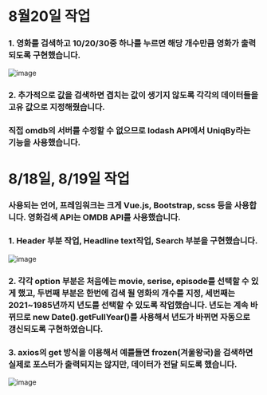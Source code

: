 # 8월20일 작업
### 1. 영화를 검색하고 10/20/30중 하나를 누르면 해당 개수만큼 영화가 출력되도록 구현했습니다.
![image](https://user-images.githubusercontent.com/76980526/130251886-f43c07fb-3890-4743-b015-de84160c7039.png)
### 2. 추가적으로 값을 검색하면 겹치는 값이 생기지 않도록 각각의 데이터들을 고유 값으로 지정해줬습니다. 
### 직접 omdb의 서버를 수정할 수 없으므로 lodash API에서 UniqBy라는 기능을 사용했습니다.
# 8/18일, 8/19일 작업
### 사용되는 언어, 프레임워크는 크게 Vue.js, Bootstrap, scss 등을 사용합니다. 영화검색 API는 OMDB API를 사용했습니다.

### 1. Header 부분 작업, Headline text작업, Search 부분을 구현했습니다.
![image](https://user-images.githubusercontent.com/76980526/130034217-6b39d546-0100-4f01-bb89-766be63d3373.png)
### 2. 각각 option 부분은 처음에는 movie, serise, episode를 선택할 수 있게 했고, 두번째 부분은 한번에 검색 될 영화의 개수를 지정, 세번째는 2021~1985년까지 년도를 선택할 수 있도록 작업했습니다. 년도는 계속 바뀌므로 new Date().getFullYear()를 사용해서 년도가 바뀌면 자동으로 갱신되도록 구현하였습니다.
### 3. axios의 get 방식을 이용해서 예를들면 frozen(겨울왕국)을 검색하면 실제로 포스터가 출력되지는 않지만, 데이터가 전달 되도록 했습니다.
![image](https://user-images.githubusercontent.com/76980526/130035756-5b17a88e-9511-4007-bf9e-db5c1f631209.png)